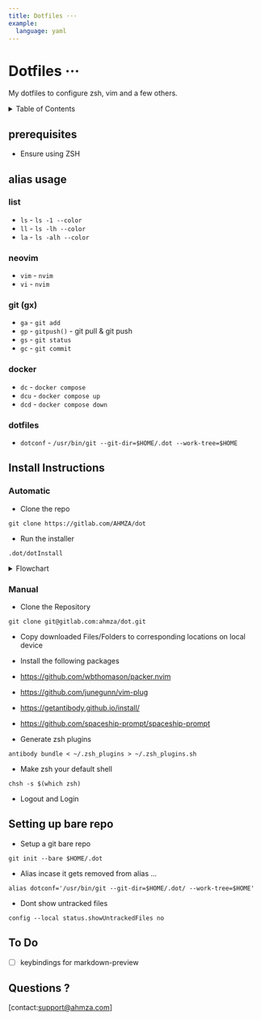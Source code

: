 ```yaml
---
title: Dotfiles ···
example:
  language: yaml
---
```

# Dotfiles ···
My dotfiles to configure zsh, vim and a few others.

<details>
<summary>Table of Contents</summary>

[[_TOC_]]
</details>

## prerequisites
* Ensure using ZSH

## alias usage

### list
- `ls` - `ls -1 --color`
- `ll` - `ls -lh --color`
- `la` - `ls -alh --color`

### neovim
- `vim` - `nvim`
- `vi` - `nvim`

### git (gx)
- `ga` - `git add`
- `gp` - `gitpush()` - git pull & git push
- `gs` - `git status`
- `gc` - `git commit`

### docker
- `dc` - `docker compose`
- `dcu` - `docker compose up`
- `dcd` - `docker compose down`

### dotfiles
- `dotconf` - `/usr/bin/git --git-dir=$HOME/.dot --work-tree=$HOME`

## Install Instructions
### Automatic
- Clone the repo
```
git clone https://gitlab.com/AHMZA/dot
```

- Run the installer
```
.dot/dotInstall
```
<details>
<summary>Flowchart</summary>
<br>
<br>

```mermaid
graph TD;
  Request-Elevated-Permissions-->apt-update-->install-git-->install-zsh-->install-neovim-->End-Elevated-Permissions;
  End-Elevated-Permissions-->Check-if-'./dot'-exists;
  Check-if-'./dot'-exists-->download-repo;
  Check-if-'./dot'-exists-->pull-latest;
  download-repo-->move-files;
  pull-latest-->move-files;
  move-files-->install-packer-->install-vim-plug-->install-antibody-->run-antibody-->set-shell-zsh-->Request-Elevated-Permissions-->delete-source-files-->End-Elevated-Permissions;
```
</details>

### Manual

- Clone the Repository
```
git clone git@gitlab.com:ahmza/dot.git
```

- Copy downloaded Files/Folders to corresponding locations on local device

- Install the following packages
 - https://github.com/wbthomason/packer.nvim
 - https://github.com/junegunn/vim-plug
 - https://getantibody.github.io/install/
 - https://github.com/spaceship-prompt/spaceship-prompt

- Generate zsh plugins
```
antibody bundle < ~/.zsh_plugins > ~/.zsh_plugins.sh
```

- Make zsh your default shell
```
chsh -s $(which zsh)
```

- Logout and Login

## Setting up bare repo
- Setup a git bare repo
```
git init --bare $HOME/.dot
```
- Alias incase it gets removed from alias ...
```
alias dotconf='/usr/bin/git --git-dir=$HOME/.dot/ --work-tree=$HOME'
```
- Dont show untracked files
```
config --local status.showUntrackedFiles no
```

## To Do
- [ ] keybindings for markdown-preview

## Questions ?
[contact:support@ahmza.com]